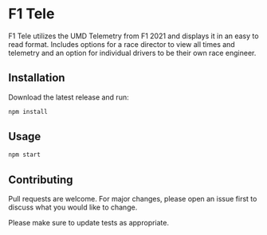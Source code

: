 # F1 Tele

F1 Tele utilizes the UMD Telemetry from F1 2021 and displays it in an easy to read format. Includes options for a race director to view all times and telemetry and an option for individual drivers to be their own race engineer. 

## Installation

Download the latest release and run:

```bash
npm install
```

## Usage

```js
npm start
```

## Contributing
Pull requests are welcome. For major changes, please open an issue first to discuss what you would like to change.

Please make sure to update tests as appropriate.

